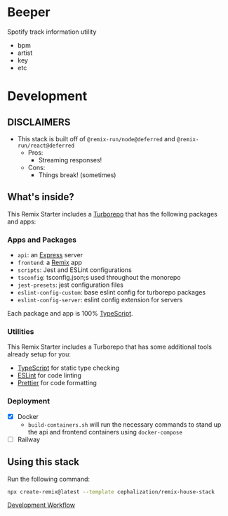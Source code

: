 # Beeper

Spotify track information utility

- bpm
- artist
- key
- etc

# Development

## DISCLAIMERS

- This stack is built off of `@remix-run/node@deferred` and `@remix-run/react@deferred`
  - Pros:
    - Streaming responses!
  - Cons:
    - Things break! (sometimes)

## What's inside?

This Remix Starter includes a [Turborepo](https://turbo.build/repo) that has the following packages and apps:

### Apps and Packages

- `api`: an [Express](https://expressjs.com/) server
- `frontend`: a [Remix](https://remix.run/) app
- `scripts`: Jest and ESLint configurations
- `tsconfig`: tsconfig.json;s used throughout the monorepo
- `jest-presets`: jest configuration files
- `eslint-config-custom`: base eslint config for turborepo packages
- `eslint-config-server`: eslint config extension for servers

Each package and app is 100% [TypeScript](https://www.typescriptlang.org/).

### Utilities

This Remix Starter includes a Turborepo that has some additional tools already setup for you:

- [TypeScript](https://www.typescriptlang.org/) for static type checking
- [ESLint](https://eslint.org/) for code linting
- [Prettier](https://prettier.io) for code formatting

### Deployment

- [x] Docker
  - `build-containers.sh` will run the necessary commands to stand up the api and frontend containers using `docker-compose`
- [ ] Railway

## Using this stack

Run the following command:

```sh
npx create-remix@latest --template cephalization/remix-house-stack
```

[Development Workflow](https://turbo.build/repo/docs/handbook/dev)
